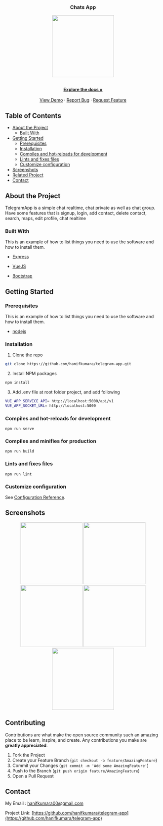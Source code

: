 <br>

<p align="center">
  <h3 align="center">Chats App</h3>
  <p align="center">
    <image align="center" width="200" src='./screenshots/logo.PNG' />
  </p>
</p>

<p align="center">
    <br />
    <a href="https://github.com/hanifkumara/telegram-app"><strong>Explore the docs »</strong></a>
    <br />
    <br />
    <a href="https://chat-app-hanif.netlify.app">View Demo</a>
    ·
    <a href="https://github.com/hanifkumara/telegram-app/issues">Report Bug</a>
    ·
    <a href="https://github.com/hanifkumara/telegram-app/issues">Request Feature</a>
  </p>
</p>

## Table of Contents

* [About the Project](#about-the-project)
  * [Built With](#built-with)
* [Getting Started](#getting-started)
  * [Prerequisites](#prerequisites)
  * [Installation](#installation)
  * [Compiles and hot-reloads for development](#compiles-and-hot-reloads-for-development)
  * [Lints and fixes files](#lints-and-fixes-files)
  * [Customize configuration](#customize-configuration)
* [Screenshots](#screenshots)
* [Related Project](#related-project-backend)
* [Contact](#contact)

## About the Project
TelegramApp is a simple chat realtime, chat private as well as chat group. Have some features that is signup, login, add contact, delete contact, search, maps, edit profile, chat realtime

### Built With
This is an example of how to list things you need to use the software and how to install them.

* [Express](https://expressjs.com/)

* [VueJS](https://vuejs.org/)

* [Bootstrap](https://nodejs.org/en/download/)

## Getting Started

### Prerequisites

This is an example of how to list things you need to use the software and how to install them.

* [nodejs](https://nodejs.org/en/download/)

### Installation

1. Clone the repo
```sh
git clone https://github.com/hanifkumara/telegram-app.git
```
2. Install NPM packages

```sh
npm install
```

3. Add .env file at root folder project, and add following
```sh
VUE_APP_SERVICE_API= http://localhost:5000/api/v1
VUE_APP_SOCKET_URL= http://localhost:5000
```

### Compiles and hot-reloads for development
```
npm run serve
```

### Compiles and minifies for production
```
npm run build
```

### Lints and fixes files
```
npm run lint
```

### Customize configuration
See [Configuration Reference](https://cli.vuejs.org/config/).

##  Screenshots
<p align='center'>
  <span>
    <image width="200" src='./screenshots/screencapture-localhost-8080-auth-register-2021-01-02-01_33_44.png' />
    <image width="200" src='./screenshots/screencapture-localhost-8080-auth-login-2021-01-02-01_34_34.png' />
    <image width="200" src='./screenshots/screencapture-localhost-8080-main-chat-list-2021-01-02-01_36_00.png' />
    <image width="200" src='./screenshots/screencapture-localhost-8080-main-chat-list-2021-01-02-01_51_49.png' />
    <image width="200" src='./screenshots/screencapture-localhost-8080-main-chat-list-2021-01-02-01_53_59.png' />
   
## Contributing

Contributions are what make the open source community such an amazing place to be learn, inspire, and create. Any contributions you make are **greatly appreciated**.

1. Fork the Project
2. Create your Feature Branch (`git checkout -b feature/AmazingFeature`)
3. Commit your Changes (`git commit -m 'Add some AmazingFeature'`)
4. Push to the Branch (`git push origin feature/AmazingFeature`)
5. Open a Pull Request   
 
## Contact
My Email : hanifkumara00@gmail.com

Project Link: [https://github.com/hanifkumara/telegram-app](https://github.com/hanifkumara/telegram-app)
